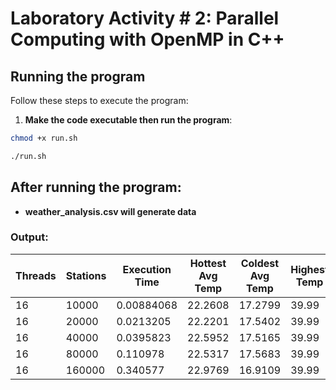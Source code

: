 # Laboratory Activity # 2: Parallel Computing with OpenMP in C++

## Running the program

Follow these steps to execute the program:

1. **Make the code executable then run the program**:
```bash
chmod +x run.sh
```
```bash
./run.sh
```

## After running the program:
- **weather_analysis.csv will generate data**

### Output:
| Threads | Stations | Execution Time | Hottest Avg Temp | Coldest Avg Temp | Highest Temp | Highest Station |
| ------- | -------- | -------------- | ---------------- | ---------------- | ------------ | --------------- |
| 16 | 10000 | 0.00884068 | 22.2608 | 17.2799 | 39.99 | 6877 |
| 16 | 20000 | 0.0213205 | 22.2201 | 17.5402 | 39.99 | 3750 |
| 16 | 40000 | 0.0395823 | 22.5952 | 17.5165 | 39.99 | 35006 |
| 16 | 80000 | 0.110978 | 22.5317 | 17.5683 | 39.99 | 65007 |
| 16 | 160000 | 0.340577 | 22.9769 | 16.9109 | 39.99 | 50005 |